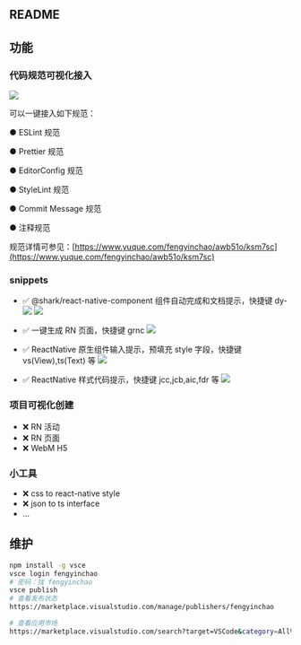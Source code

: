 ## README

## 功能

### 代码规范可视化接入
  ![](https://sta-op.douyucdn.cn/butterfly-java/2022/08/29/350e4c1e28dbbf4214ca60722726c7a9.png)

可以一键接入如下规范：

● ESLint 规范

● Prettier 规范

● EditorConfig 规范

● StyleLint 规范

● Commit Message 规范

● 注释规范

规范详情可参见：[https://www.yuque.com/fengyinchao/awb51o/ksm7sc](https://www.yuque.com/fengyinchao/awb51o/ksm7sc)


### snippets

- ✅ @shark/react-native-component 组件自动完成和文档提示，快捷键 dy-
  ![](https://sta-op.douyucdn.cn/butterfly-java/2022/05/11/a79cf5335f3f906e0396b5582465230c.jpg)
  ![](https://sta-op.douyucdn.cn/butterfly-java/2022/05/11/600877585516df5645c41421a969990c.jpg)

- ✅ 一键生成 RN 页面，快捷键 grnc
  ![](https://sta-op.douyucdn.cn/butterfly-java/2022/05/11/1a3a4945dbe4c30a51ced4d9a57bc550.jpg)

- ✅ ReactNative 原生组件输入提示，预填充 style 字段，快捷键 vs(View),ts(Text) 等
  ![](https://sta-op.douyucdn.cn/butterfly-java/2022/05/11/726c36ab9632a938c2649e796fc786dd.jpg)

- ✅ ReactNative 样式代码提示，快捷键 jcc,jcb,aic,fdr 等
  ![](https://sta-op.douyucdn.cn/butterfly-java/2022/05/11/754a9bd5723282d7f6abe01f30af5e58.jpg)

### 项目可视化创建

- ❌ RN 活动
- ❌ RN 页面
- ❌ WebM H5

### 小工具

- ❌ css to react-native style
- ❌ json to ts interface
- ...

## 维护

```bash
npm install -g vsce
vsce login fengyinchao
# 密码：找 fengyinchao
vsce publish
# 查看发布状态
https://marketplace.visualstudio.com/manage/publishers/fengyinchao

# 查看应用市场
https://marketplace.visualstudio.com/search?target=VSCode&category=All%20categories&sortBy=Installs
```
